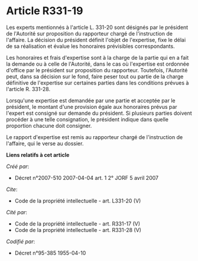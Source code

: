 # Article R331-19

Les experts mentionnés à l'article L. 331-20 sont désignés par le président de l'Autorité sur proposition du rapporteur
chargé de l'instruction de l'affaire. La décision du président définit l'objet de l'expertise, fixe le délai de sa
réalisation et évalue les honoraires prévisibles correspondants.

Les honoraires et frais d'expertise sont à la charge de la partie qui en a fait la demande ou à celle de l'Autorité, dans le
cas où l'expertise est ordonnée d'office par le président sur proposition du rapporteur. Toutefois, l'Autorité peut, dans sa
décision sur le fond, faire peser tout ou partie de la charge définitive de l'expertise sur certaines parties dans les
conditions prévues à l'article R. 331-28.

Lorsqu'une expertise est demandée par une partie et acceptée par le président, le montant d'une provision égale aux
honoraires prévus par l'expert est consigné sur demande du président. Si plusieurs parties doivent procéder à une telle
consignation, le président indique dans quelle proportion chacune doit consigner.

Le rapport d'expertise est remis au rapporteur chargé de l'instruction de l'affaire, qui le verse au dossier.

**Liens relatifs à cet article**

_Créé par_:

  - Décret n°2007-510 2007-04-04 art. 1 2° JORF 5 avril 2007

_Cite_:

  - Code de la propriété intellectuelle - art. L331-20 (V)

_Cité par_:

  - Code de la propriété intellectuelle - art. R331-17 (V)
  - Code de la propriété intellectuelle - art. R331-28 (V)

_Codifié par_:

  - Décret n°95-385 1955-04-10
